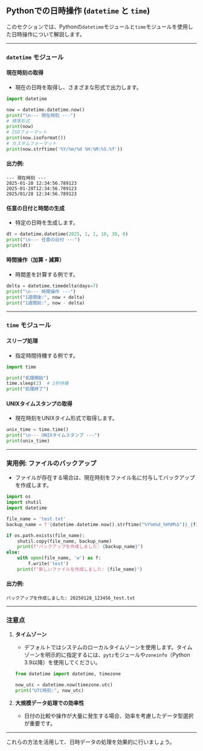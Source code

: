 ## Pythonでの日時操作 (`datetime` と `time`)

このセクションでは、Pythonの`datetime`モジュールと`time`モジュールを使用した日時操作について解説します。

---

### `datetime` モジュール

#### 現在時刻の取得
- 現在の日時を取得し、さまざまな形式で出力します。

```python
import datetime

now = datetime.datetime.now()
print("\n--- 現在時刻 ---")
# 標準形式
print(now)
# ISOフォーマット
print(now.isoformat())
# カスタムフォーマット
print(now.strftime('%Y/%m/%d %H:%M:%S.%f'))
```

#### 出力例:
```
--- 現在時刻 ---
2025-01-28 12:34:56.789123
2025-01-28T12:34:56.789123
2025/01/28 12:34:56.789123
```

#### 任意の日付と時間の生成
- 特定の日時を生成します。

```python
dt = datetime.datetime(2025, 1, 1, 10, 30, 0)
print("\n--- 任意の日付 ---")
print(dt)
```

#### 時間操作（加算・減算）
- 時間差を計算する例です。

```python
delta = datetime.timedelta(days=7)
print("\n--- 時間操作 ---")
print("1週間後:", now + delta)
print("1週間前:", now - delta)
```

---

### `time` モジュール

#### スリープ処理
- 指定時間待機する例です。

```python
import time

print("処理開始")
time.sleep(2)  # 2秒待機
print("処理終了")
```

#### UNIXタイムスタンプの取得
- 現在時刻をUNIXタイム形式で取得します。

```python
unix_time = time.time()
print("\n--- UNIXタイムスタンプ ---")
print(unix_time)
```

---

### 実用例: ファイルのバックアップ
- ファイルが存在する場合は、現在時刻をファイル名に付与してバックアップを作成します。

```python
import os
import shutil
import datetime

file_name = 'test.txt'
backup_name = f'{datetime.datetime.now().strftime("%Y%m%d_%H%M%S")}_{file_name}'

if os.path.exists(file_name):
    shutil.copy(file_name, backup_name)
    print(f"バックアップを作成しました: {backup_name}")
else:
    with open(file_name, 'w') as f:
        f.write('test')
    print(f"新しいファイルを作成しました: {file_name}")
```

#### 出力例:
```
バックアップを作成しました: 20250128_123456_test.txt
```

---

### 注意点
1. **タイムゾーン**
   - デフォルトではシステムのローカルタイムゾーンを使用します。タイムゾーンを明示的に指定するには、`pytz`モジュールや`zoneinfo`（Python 3.9以降）を使用してください。

   ```python
   from datetime import datetime, timezone

   now_utc = datetime.now(timezone.utc)
   print("UTC時刻:", now_utc)
   ```

2. **大規模データ処理での効率性**
   - 日付の比較や操作が大量に発生する場合、効率を考慮したデータ型選択が重要です。

---

これらの方法を活用して、日時データの処理を効果的に行いましょう。

